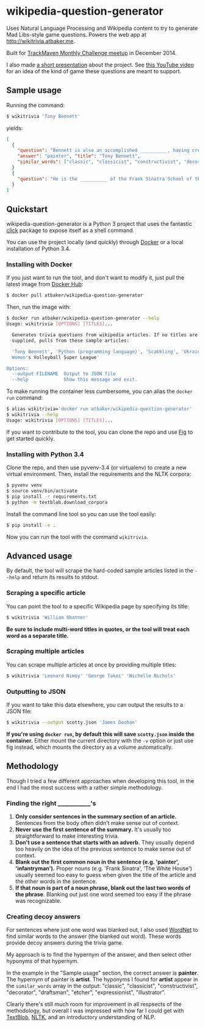 wikipedia-question-generator
============================

Uses Natural Language Processing and Wikipedia content to try to generate Mad Libs-style game questions. Powers the web app at http://wikitrivia.atbaker.me.

Built for [TrackMaven Monthly Challenge meetup](http://www.meetup.com/TrackMaven-Monthly-Challenge/events/218683569/) in December 2014.

I also made [a short presentation](http://slides.com/atbaker/trackmaven-monthly-challenge-demo) about the project. See [this YouTube video](https://www.youtube.com/watch?v=UJR1BYjtI7c&feature=youtu.be&t=1m46s) for an idea of the kind of game these questions are meant to support.

Sample usage
------------

Running the command:

```bash
$ wikitrivia 'Tony Bennett'
```

yields:

```json
[
  {
    "question": "Bennett is also an accomplished __________, having created works\u2014under the name Anthony Benedetto\u2014that are on permanent public display in several institutions.",
    "answer": "painter", "title": "Tony Bennett",
    "similar_words": ["classic", "classicist", "constructivist", "decorator", "draftsman", "etcher", "expressionist", "illustrator"]
  }
  {
    "question": "He is the __________ of the Frank Sinatra School of the Arts in ..."
  }
]
```

Quickstart
----------

wikipedia-question-generator is a Python 3 project that uses the fantastic [click](http://click.pocoo.org/3/) package to expose itself as a shell command.

You can use the project locally (and quickly) through [Docker](https://www.docker.com/) or a local installation of Python 3.4.

### Installing with Docker

If you just want to run the tool, and don't want to modify it, just pull the latest image from [Docker Hub](https://registry.hub.docker.com/u/atbaker/wikipedia-question-generator/):

```bash
$ docker pull atbaker/wikipedia-question-generator
```

Then, run the image with:

```bash
$ docker run atbaker/wikipedia-question-generator --help
Usage: wikitrivia [OPTIONS] [TITLES]...

  Generates trivia questions from wikipedia articles. If no titles are
  supplied, pulls from these sample articles:

  'Tony Bennett', 'Python (programming language)', 'Scabbling', 'Ukrainian
  Women's Volleyball Super League'

Options:
  --output FILENAME  Output to JSON file
  --help             Show this message and exit.
```

To make running the container less cumbersome, you can alias the `docker run` command:

```bash
$ alias wikitrivia='docker run atbaker/wikipedia-question-generator'
$ wikitrivia --help
Usage: wikitrivia [OPTIONS] [TITLES]...
```

If you want to contribute to the tool, you can clone the repo and use [Fig](http://www.fig.sh/) to get started quickly.

### Installing with Python 3.4

Clone the repo, and then use pyvenv-3.4 (or virtualenv) to create a new virtual environment. Then, install the requirements and the NLTK corpora:

```bash
$ pyvenv venv
$ source venv/bin/activate
$ pip install -r requirements.txt
$ python -m textblob.download_corpora
```

Install the command line tool so you can use the tool easily:

```bash
$ pip install -e .
```

Now you can run the tool with the command `wikitrivia`.

Advanced usage
--------------

By default, the tool will scrape the hard-coded sample articles listed in the `--help` and return its results to stdout.

### Scraping a specific article

You can point the tool to a specific Wikipedia page by specifying its title:

```bash
$ wikitrivia 'William Shatner'
```

**Be sure to include multi-word titles in quotes, or the tool will treat each word as a separate title.**

### Scraping multiple articles

You can scrape multiple articles at once by providing multiple titles:

```bash
$ wikitrivia 'Leonard Nimoy' 'George Takei' 'Nichelle Nichols'
```

### Outputting to JSON

If you want to take this data elsewhere, you can output the results to a JSON file:

```bash
$ wikitrivia --output scotty.json 'James Doohan'
```

**If you're using `docker run`, by default this will save `scotty.json` inside the container.** Either mount the current directory with the `-v` option or just use fig instead, which mounts the directory as a volume automatically.

Methodology
-----------

Though I tried a few different approaches when developing this tool, in the end I had the most success with a rather simple methodology.

### Finding the right ___________'s

1. **Only consider sentences in the summary section of an article.** Sentences from the body often didn't make sense out of context.
1. **Never use the first sentence of the summary.** It's usually too straightforward to make interesting trivia.
1. **Don't use a sentence that starts with an adverb.** They usually depend too heavily on the idea of the previous sentence to make sense out of context.
1. **Blank out the first common noun in the sentence (e.g. 'painter', 'infantryman').** Proper nouns (e.g. 'Frank Sinatra', 'The White House') usually seemed too easy to guess when given the title of the article and the other words in the sentence.
1. **If that noun is part of a noun phrase, blank out the last two words of the phrase**. Blanking out just one word seemed too easy if the phrase was recognizable.

### Creating decoy answers

For sentences where just one word was blanked out, I also used [WordNet](http://wordnet.princeton.edu/) to find similar words to the answer (the blanked out word). These words provide decoy answers during the trivia game.

My approach is to find the hypernym of the answer, and then select other hyponyms of that hypernym.

In the example in the "Sample usage" section, the correct answer is **painter**. The hypernym of painter is **artist**. The hyponyms I found for **artist** appear in the `similar_words` array in the output: "classic", "classicist", "constructivist", "decorator", "draftsman", "etcher", "expressionist", "illustrator".

Clearly there's still much room for improvement in all respsects of the methodology, but overall I was impressed with how far I could get with [TextBlob](http://textblob.readthedocs.org/en/dev/), [NLTK](http://www.nltk.org/), and an introductory understanding of NLP.
